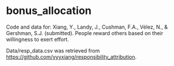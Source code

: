 # bonus_allocation

Code and data for: Xiang, Y., Landy, J., Cushman, F.A., Vélez, N., & Gershman, S.J. (submitted). People reward others based on their willingness to exert effort.



Data/resp_data.csv was retrieved from https://github.com/yyyxiang/responsibility_attribution.
